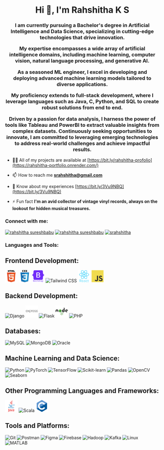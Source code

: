 <h1 align="center">Hi 👋, I'm Rahshitha K S</h1>
<h3 align="center"><p>I am currently pursuing a Bachelor's degree in Artificial Intelligence and Data Science, specializing in cutting-edge technologies that drive innovation.</p><p>My expertise encompasses a wide array of artificial intelligence domains, including machine learning, computer vision, natural language processing, and generative AI.</p> <p>As a seasoned ML engineer, I excel in developing and deploying advanced machine learning models tailored to diverse applications.</p> <p>My proficiency extends to full-stack development, where I leverage languages such as Java, C, Python, and SQL to create robust solutions from end to end.</p> <p> Driven by a passion for data analysis, I harness the power of tools like Tableau and PowerBI to extract valuable insights from complex datasets. Continuously seeking opportunities to innovate, I am committed to leveraging emerging technologies to address real-world challenges and achieve impactful results.</p></h3>

- 👨‍💻 All of my projects are available at [https://bit.ly/rahshitha-profolio](https://rahshitha-portfolio.onrender.com/)

- 📫 How to reach me **srahshitha@gmail.com**

- 📄 Know about my experiences [https://bit.ly/3Vu9NBQ](https://bit.ly/3Vu9NBQ)

- ⚡ Fun fact **I'm an avid collector of vintage vinyl records, always on the lookout for hidden musical treasures.**

<h3 align="left">Connect with me:</h3>
<p align="left">
<a href="https://linkedin.com/in/rahshitha sureshbabu" target="blank"><img align="center" src="https://raw.githubusercontent.com/rahuldkjain/github-profile-readme-generator/master/src/images/icons/Social/linked-in-alt.svg" alt="rahshitha sureshbabu" height="30" width="40" /></a>
<a href="https://kaggle.com/rahshitha sureshbabu" target="blank"><img align="center" src="https://raw.githubusercontent.com/rahuldkjain/github-profile-readme-generator/master/src/images/icons/Social/kaggle.svg" alt="rahshitha sureshbabu" height="30" width="40" /></a>
<a href="https://www.leetcode.com/srahshitha" target="blank"><img align="center" src="https://raw.githubusercontent.com/rahuldkjain/github-profile-readme-generator/master/src/images/icons/Social/leet-code.svg" alt="srahshitha" height="30" width="40" /></a>
</p>

<h3 align="left">Languages and Tools:</h3>
<h2>Frontend Development:</h2>
<div>
    <img src="https://raw.githubusercontent.com/devicons/devicon/master/icons/html5/html5-original-wordmark.svg" alt="HTML5" width="40" height="40"/>
    <img src="https://raw.githubusercontent.com/devicons/devicon/master/icons/css3/css3-original-wordmark.svg" alt="CSS3" width="40" height="40"/>
    <img src="https://raw.githubusercontent.com/devicons/devicon/master/icons/bootstrap/bootstrap-plain-wordmark.svg" alt="Bootstrap" width="40" height="40"/>
    <img src="https://simpleicons.org/icons/tailwindcss.svg" alt="Tailwind CSS" width="40" height="40"/>
    <img src="https://raw.githubusercontent.com/devicons/devicon/master/icons/react/react-original-wordmark.svg" alt="React" width="40" height="40"/>
    <img src="https://raw.githubusercontent.com/devicons/devicon/master/icons/javascript/javascript-original.svg" alt="JavaScript" width="40" height="40"/>
</div>

<h2>Backend Development:</h2>
<div>
    <img src="https://cdn.worldvectorlogo.com/logos/django.svg" alt="Django" width="40" height="40"/>
    <img src="https://raw.githubusercontent.com/devicons/devicon/master/icons/express/express-original-wordmark.svg" alt="Express" width="40" height="40"/>
    <img src="https://www.vectorlogo.zone/logos/pocoo_flask/pocoo_flask-icon.svg" alt="Flask" width="40" height="40"/>
    <img src="https://raw.githubusercontent.com/devicons/devicon/master/icons/nodejs/nodejs-original-wordmark.svg" alt="Node.js" width="40" height="40"/>
    <img src="https://www.vectorlogo.zone/logos/php/php-icon.svg" alt="PHP" width="40" height="40"/>
</div>

<h2>Databases:</h2>
<div>
    <img src="https://www.vectorlogo.zone/logos/mysql/mysql-icon.svg" alt="MySQL" width="40" height="40"/>
    <img src="https://www.vectorlogo.zone/logos/mongodb/mongodb-icon.svg" alt="MongoDB" width="40" height="40"/>
    <img src="https://www.vectorlogo.zone/logos/oracle/oracle-icon.svg" alt="Oracle" width="40" height="40"/>
</div>

<h2>Machine Learning and Data Science:</h2>
<div>
    <img src="https://www.vectorlogo.zone/logos/python/python-icon.svg" alt="Python" width="40" height="40"/>
    <img src="https://pytorch.org/assets/images/pytorch-logo.png" alt="PyTorch" width="40" height="40"/>
    <img src="https://www.tensorflow.org/images/tf_logo_social.png" alt="TensorFlow" width="40" height="40"/>
    <img src="https://upload.wikimedia.org/wikipedia/commons/thumb/0/05/Scikit_learn_logo_small.svg/1200px-Scikit_learn_logo_small.svg.png" alt="Scikit-learn" width="40" height="40"/>
    <img src="https://upload.wikimedia.org/wikipedia/commons/thumb/e/ed/Pandas_logo.svg/1200px-Pandas_logo.svg.png" alt="Pandas" width="40" height="40"/>
    <img src="https://upload.wikimedia.org/wikipedia/commons/thumb/3/32/OpenCV_Logo_with_text_svg_version.svg/1024px-OpenCV_Logo_with_text_svg_version.svg.png" alt="OpenCV" width="40" height="40"/>
    <img src="https://seaborn.pydata.org/_images/logo-wide-lightbg.svg" alt="Seaborn" width="40" height="40"/>
</div>

<h2>Other Programming Languages and Frameworks:</h2>
<div>
    <img src="https://raw.githubusercontent.com/devicons/devicon/master/icons/java/java-original-wordmark.svg" alt="Java" width="40" height="40"/>
    <img src="https://www.scala-lang.org/resources/img/frontpage/scala-spiral.png" alt="Scala" width="40" height="40"/>
    <img src="https://raw.githubusercontent.com/devicons/devicon/master/icons/c/c-original.svg" alt="C" width="40" height="40"/>
</div>

<h2>Tools and Platforms:</h2>
<div>
    <img src="https://www.vectorlogo.zone/logos/git-scm/git-scm-icon.svg" alt="Git" width="40" height="40"/>
    <img src="https://www.vectorlogo.zone/logos/getpostman/getpostman-icon.svg" alt="Postman" width="40" height="40"/>
    <img src="https://www.vectorlogo.zone/logos/figma/figma-icon.svg" alt="Figma" width="40" height="40"/>
    <img src="https://www.vectorlogo.zone/logos/firebase/firebase-icon.svg" alt="Firebase" width="40" height="40"/>
    <img src="https://www.vectorlogo.zone/logos/apache_hadoop/apache_hadoop-icon.svg" alt="Hadoop" width="40" height="40"/>
    <img src="https://www.vectorlogo.zone/logos/apache_kafka/apache_kafka-icon.svg" alt="Kafka" width="40" height="40"/>
    <img src="https://upload.wikimedia.org/wikipedia/commons/thumb/3/35/Tux.svg/1200px-Tux.svg.png" alt="Linux" width="40" height="40"/>
    <img src="https://upload.wikimedia.org/wikipedia/commons/2/21/Matlab_Logo.png" alt="MATLAB" width="40" height="40"/>
</div>

